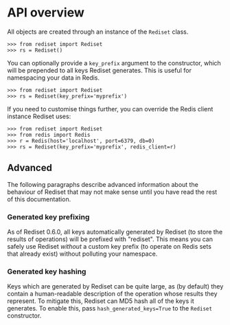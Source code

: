 # API overview

All objects are created through an instance of the `Rediset` class.

    >>> from rediset import Rediset
    >>> rs = Rediset()

You can optionally provide a `key_prefix` argument to the constructor,
which will be prepended to all keys Rediset generates. This is useful for
namespacing your data in Redis.

    >>> from rediset import Rediset
    >>> rs = Rediset(key_prefix='myprefix')

If you need to customise things further, you can override the Redis client
instance Rediset uses:

    >>> from rediset import Rediset
    >>> from redis import Redis
    >>> r = Redis(host='localhost', port=6379, db=0)
    >>> rs = Rediset(key_prefix='myprefix', redis_client=r)

## Advanced

The following paragraphs describe advanced information about the behaviour
of Rediset that may not make sense until you have read the rest of this
documentation.

### Generated key prefixing

As of Rediset 0.6.0, all keys automatically generated by Rediset
(to store the results of operations) will be prefixed with "rediset".
This means you can safely use Rediset *without* a custom key prefix (to
operate on Redis sets that already exist) without polluting your namespace.

### Generated key hashing

Keys which are generated by Rediset can be quite large, as (by default) they
contain a human-readable description of the operation whose results they
represent. To mitigate this, Rediset can MD5 hash all of the keys it generates.
To enable this, pass `hash_generated_keys=True` to the `Rediset` constructor.

